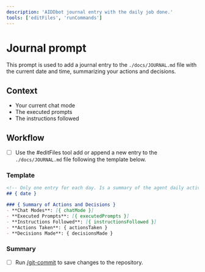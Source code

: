```yaml
---
description: 'AIDDbot journal entry with the daily job done.'
tools: ['editFiles', 'runCommands']
---
```


# Journal prompt

<!-- To Do: save journal at .ai folder instead, and keep docs for humans -->

This prompt is used to add a journal entry to the `./docs/JOURNAL.md` file with the current date and time, summarizing your actions and decisions.

## Context

- Your current chat mode
- The executed prompts
- The instructions followed

## Workflow

- [ ] Use the #editFiles tool add or append a new entry to the `./docs/JOURNAL.md` file following the template below.

### Template

```markdown
<!-- Only one entry for each day. Is a summary of the agent daily activities -->
## { date }

### { Summary of Actions and Decisions }
- **Chat Modes**: [{ chatMode }]
- **Executed Prompts**: [{ executedPrompts }]
- **Instructions Followed**: [{ instructionsFollowed }]
- **Actions Taken**: { actionsTaken }
- **Decisions Made**: { decisionsMade }
```

### Summary

- [ ] Run [/git-commit](./git-commit.prompt.md) to save changes to the repository.
